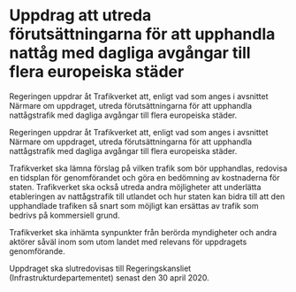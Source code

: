 # Uppdrag att utreda förutsättningarna för att upphandla nattåg med dagliga avgångar till flera europeiska städer

Regeringen uppdrar åt Trafikverket att, enligt vad som anges i avsnittet Närmare om uppdraget, utreda förutsättningarna för att upphandla nattågstrafik med dagliga avgångar till flera europeiska städer.

Regeringen uppdrar åt Trafikverket att, enligt vad som anges i avsnittet Närmare om uppdraget, utreda förutsättningarna för att upphandla nattågstrafik med dagliga avgångar till flera europeiska städer.

Trafikverket ska lämna förslag på vilken trafik som bör upphandlas, redovisa en tidsplan för genomförandet och göra en bedömning av kostnaderna för staten. Trafikverket ska också utreda andra möjligheter att underlätta etableringen av nattågstrafik till utlandet och hur staten kan bidra till att den upphandlade trafiken så snart som möjligt kan ersättas av trafik som bedrivs på kommersiell grund.

Trafikverket ska inhämta synpunkter från berörda myndigheter och andra aktörer såväl inom som utom landet med relevans för uppdragets genomförande.

Uppdraget ska slutredovisas till Regeringskansliet (Infrastrukturdepartementet) senast den 30 april 2020.
